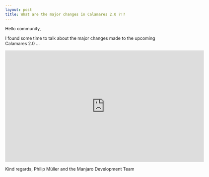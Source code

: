 ```yaml
---
layout: post
title: What are the major changes in Calamares 2.0 ?!?
---
```


Hello community,

I found some time to talk about the major changes made to the upcoming Calamares 2.0 ...

<iframe src="https://player.vimeo.com/video/150409062" width="640" height="360" frameborder="0" webkitallowfullscreen mozallowfullscreen allowfullscreen></iframe>

Kind regards,
Philip Müller and the Manjaro Development Team
